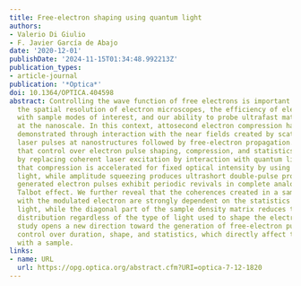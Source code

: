 ```yaml
---
title: Free-electron shaping using quantum light
authors:
- Valerio Di Giulio
- F. Javier García de Abajo
date: '2020-12-01'
publishDate: '2024-11-15T01:34:48.992213Z'
publication_types:
- article-journal
publication: '*Optica*'
doi: 10.1364/OPTICA.404598
abstract: Controlling the wave function of free electrons is important to improve
  the spatial resolution of electron microscopes, the efficiency of electron interaction
  with sample modes of interest, and our ability to probe ultrafast materials dynamics
  at the nanoscale. In this context, attosecond electron compression has been recently
  demonstrated through interaction with the near fields created by scattering of ultrashort
  laser pulses at nanostructures followed by free-electron propagation. Here, we show
  that control over electron pulse shaping, compression, and statistics can be improved
  by replacing coherent laser excitation by interaction with quantum light. We find
  that compression is accelerated for fixed optical intensity by using phase-squeezed
  light, while amplitude squeezing produces ultrashort double-pulse profiles. The
  generated electron pulses exhibit periodic revivals in complete analogy to the optical
  Talbot effect. We further reveal that the coherences created in a sample by interaction
  with the modulated electron are strongly dependent on the statistics of the modulating
  light, while the diagonal part of the sample density matrix reduces to a Poissonian
  distribution regardless of the type of light used to shape the electron. The present
  study opens a new direction toward the generation of free-electron pulses with additional
  control over duration, shape, and statistics, which directly affect their interaction
  with a sample.
links:
- name: URL
  url: https://opg.optica.org/abstract.cfm?URI=optica-7-12-1820
---
```

